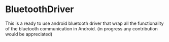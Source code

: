 # BluetoothDriver

This is a ready to use android bluetooth driver that wrap all the functionality of the bluetooth communication in Android.
(in progress any contribution would be appreciated)
